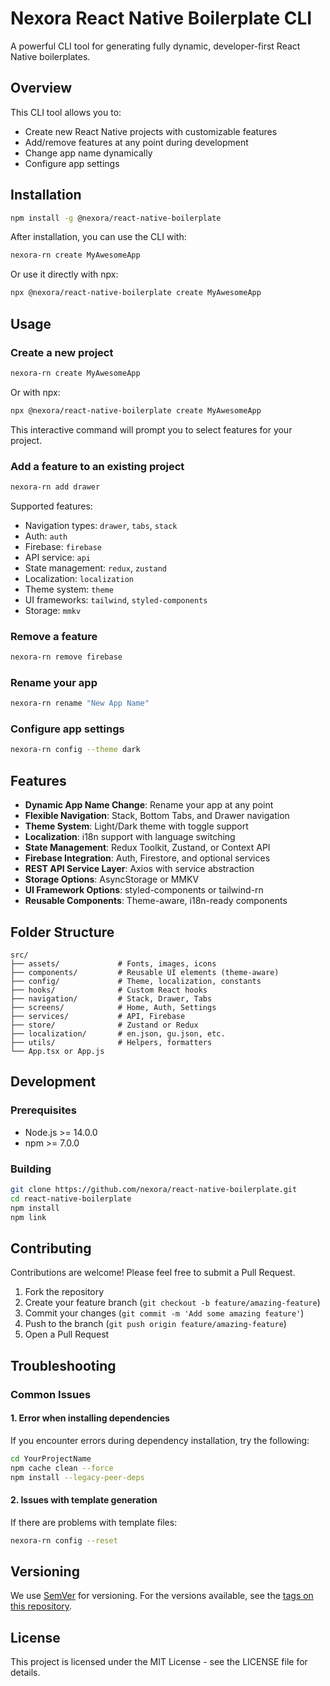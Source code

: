 # Nexora React Native Boilerplate CLI

A powerful CLI tool for generating fully dynamic, developer-first React Native boilerplates.

## Overview

This CLI tool allows you to:
- Create new React Native projects with customizable features
- Add/remove features at any point during development
- Change app name dynamically
- Configure app settings

## Installation

```bash
npm install -g @nexora/react-native-boilerplate
```

After installation, you can use the CLI with:

```bash
nexora-rn create MyAwesomeApp
```

Or use it directly with npx:

```bash
npx @nexora/react-native-boilerplate create MyAwesomeApp
```

## Usage

### Create a new project

```bash
nexora-rn create MyAwesomeApp
```

Or with npx:

```bash
npx @nexora/react-native-boilerplate create MyAwesomeApp
```

This interactive command will prompt you to select features for your project.

### Add a feature to an existing project

```bash
nexora-rn add drawer
```

Supported features:
- Navigation types: `drawer`, `tabs`, `stack`
- Auth: `auth`
- Firebase: `firebase`
- API service: `api`
- State management: `redux`, `zustand`
- Localization: `localization`
- Theme system: `theme`
- UI frameworks: `tailwind`, `styled-components`
- Storage: `mmkv`

### Remove a feature

```bash
nexora-rn remove firebase
```

### Rename your app

```bash
nexora-rn rename "New App Name"
```

### Configure app settings

```bash
nexora-rn config --theme dark
```

## Features

- **Dynamic App Name Change**: Rename your app at any point
- **Flexible Navigation**: Stack, Bottom Tabs, and Drawer navigation
- **Theme System**: Light/Dark theme with toggle support
- **Localization**: i18n support with language switching
- **State Management**: Redux Toolkit, Zustand, or Context API
- **Firebase Integration**: Auth, Firestore, and optional services
- **REST API Service Layer**: Axios with service abstraction
- **Storage Options**: AsyncStorage or MMKV
- **UI Framework Options**: styled-components or tailwind-rn
- **Reusable Components**: Theme-aware, i18n-ready components

## Folder Structure

```
src/
├── assets/             # Fonts, images, icons
├── components/         # Reusable UI elements (theme-aware)
├── config/             # Theme, localization, constants
├── hooks/              # Custom React hooks
├── navigation/         # Stack, Drawer, Tabs
├── screens/            # Home, Auth, Settings
├── services/           # API, Firebase
├── store/              # Zustand or Redux
├── localization/       # en.json, gu.json, etc.
├── utils/              # Helpers, formatters
└── App.tsx or App.js
```

## Development

### Prerequisites

- Node.js >= 14.0.0
- npm >= 7.0.0

### Building

```bash
git clone https://github.com/nexora/react-native-boilerplate.git
cd react-native-boilerplate
npm install
npm link
```

## Contributing

Contributions are welcome! Please feel free to submit a Pull Request.

1. Fork the repository
2. Create your feature branch (`git checkout -b feature/amazing-feature`)
3. Commit your changes (`git commit -m 'Add some amazing feature'`)
4. Push to the branch (`git push origin feature/amazing-feature`)
5. Open a Pull Request

## Troubleshooting

### Common Issues

#### 1. Error when installing dependencies

If you encounter errors during dependency installation, try the following:

```bash
cd YourProjectName
npm cache clean --force
npm install --legacy-peer-deps
```

#### 2. Issues with template generation

If there are problems with template files:

```bash
nexora-rn config --reset
```

## Versioning

We use [SemVer](http://semver.org/) for versioning. For the versions available, see the [tags on this repository](https://github.com/nexora/react-native-boilerplate/tags).

## License

This project is licensed under the MIT License - see the LICENSE file for details.
